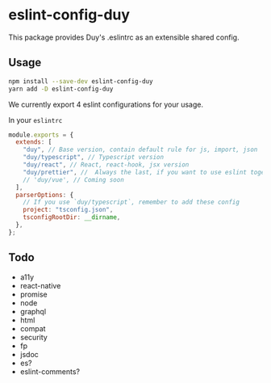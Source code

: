 # eslint-config-duy

This package provides Duy's .eslintrc as an extensible shared config.

## Usage

```sh
npm install --save-dev eslint-config-duy
yarn add -D eslint-config-duy
```

We currently export 4 eslint configurations for your usage.

In your `eslintrc`

```js
module.exports = {
  extends: [
    "duy", // Base version, contain default rule for js, import, json
    "duy/typescript", // Typescript version
    "duy/react", // React, react-hook, jsx version
    "duy/prettier", //  Always the last, if you want to use eslint together with prettier
    // 'duy/vue', // Coming soon
  ],
  parserOptions: {
    // If you use `duy/typescript`, remember to add these config
    project: "tsconfig.json",
    tsconfigRootDir: __dirname,
  },
};
```

## Todo

- a11y
- react-native
- promise
- node
- graphql
- html
- compat
- security
- fp
- jsdoc
- es?
- eslint-comments?

